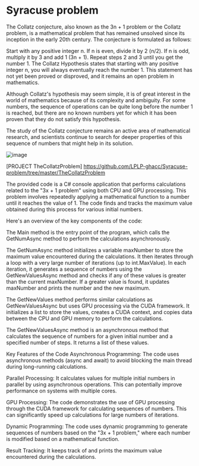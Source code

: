 # Syracuse problem

The Collatz conjecture, also known as the 3n + 1 problem or the Collatz problem, is a mathematical problem that has remained unsolved since its inception in the early 20th century. The conjecture is formulated as follows:

Start with any positive integer n.
If n is even, divide it by 2 (n/2).
If n is odd, multiply it by 3 and add 1 (3n + 1).
Repeat steps 2 and 3 until you get the number 1.
The Collatz Hypothesis states that starting with any positive integer n, you will always eventually reach the number 1. This statement has not yet been proved or disproved, and it remains an open problem in mathematics.

Although Collatz's hypothesis may seem simple, it is of great interest in the world of mathematics because of its complexity and ambiguity. For some numbers, the sequence of operations can be quite long before the number 1 is reached, but there are no known numbers yet for which it has been proven that they do not satisfy this hypothesis.

The study of the Collatz conjecture remains an active area of mathematical research, and scientists continue to search for deeper properties of this sequence of numbers that might help in its solution.

![image](https://github.com/LPLP-ghacc/Syracuse-problem/assets/53939350/ba526082-f4c3-49cb-af1f-f0d3224237cc)

[PROJECT TheCollatzProblem] <a>https://github.com/LPLP-ghacc/Syracuse-problem/tree/master/TheCollatzProblem</a>

The provided code is a C# console application that performs calculations related to the "3x + 1 problem" using both CPU and GPU processing. This problem involves repeatedly applying a mathematical function to a number until it reaches the value of 1. The code finds and tracks the maximum value obtained during this process for various initial numbers.

Here's an overview of the key components of the code:

The Main method is the entry point of the program, which calls the GetNumAsync method to perform the calculations asynchronously.

The GetNumAsync method initializes a variable maxNumber to store the maximum value encountered during the calculations. It then iterates through a loop with a very large number of iterations (up to int.MaxValue). In each iteration, it generates a sequence of numbers using the GetNewValuesAsync method and checks if any of these values is greater than the current maxNumber. If a greater value is found, it updates maxNumber and prints the number and the new maximum.

The GetNewValues method performs similar calculations as GetNewValuesAsync but uses GPU processing via the CUDA framework. It initializes a list to store the values, creates a CUDA context, and copies data between the CPU and GPU memory to perform the calculations.

The GetNewValuesAsync method is an asynchronous method that calculates the sequence of numbers for a given initial number and a specified number of steps. It returns a list of these values.

Key Features of the Code
Asynchronous Programming: The code uses asynchronous methods (async and await) to avoid blocking the main thread during long-running calculations.

Parallel Processing: It calculates values for multiple initial numbers in parallel by using asynchronous operations. This can potentially improve performance on systems with multiple cores.

GPU Processing: The code demonstrates the use of GPU processing through the CUDA framework for calculating sequences of numbers. This can significantly speed up calculations for large numbers of iterations.

Dynamic Programming: The code uses dynamic programming to generate sequences of numbers based on the "3x + 1 problem," where each number is modified based on a mathematical function.

Result Tracking: It keeps track of and prints the maximum value encountered during the calculations.
